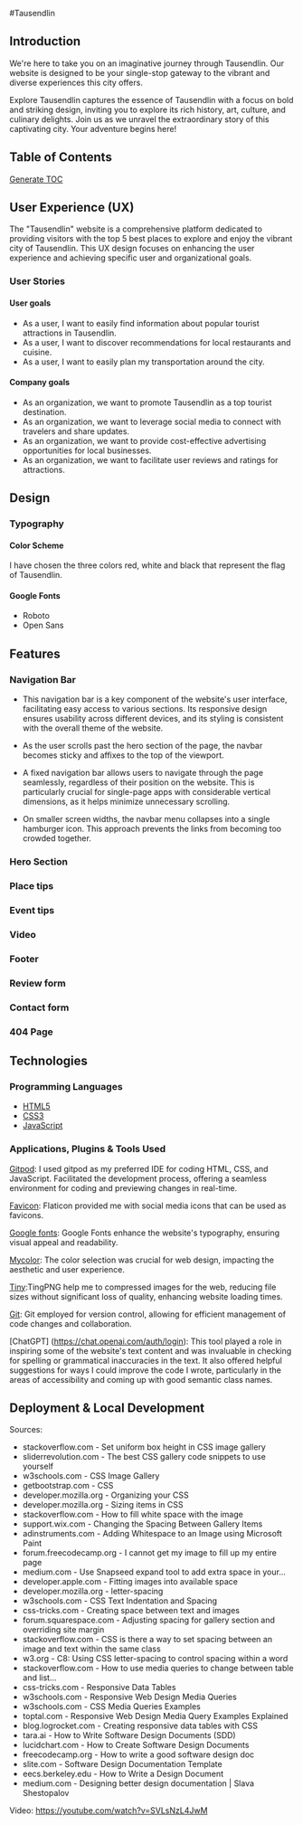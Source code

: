 #Tausendlin 


## Introduction

We're here to take you on an imaginative journey through Tausendlin. Our website is designed to be your single-stop gateway to the vibrant and diverse experiences this city offers.

Explore Tausendlin captures the essence of Tausendlin with a focus on bold and striking design, inviting you to explore its rich history, art, culture, and culinary delights. Join us as we unravel the extraordinary story of this captivating city. Your adventure begins here!

## Table of Contents

[Generate TOC](https://ecotrust-canada.github.io/markdown-toc/)

## User Experience (UX)

The "Tausendlin" website is a comprehensive platform dedicated to providing visitors with the top 5 best places to explore and enjoy the vibrant city of Tausendlin. This UX design focuses on enhancing the user experience and achieving specific user and organizational goals.

### User Stories

#### User goals

+ As a user, I want to easily find information about popular tourist attractions in Tausendlin.
+ As a user, I want to discover recommendations for local restaurants and cuisine.
+ As a user, I want to easily plan my transportation around the city.

#### Company goals

+ As an organization, we want to promote Tausendlin as a top tourist destination.
+ As an organization, we want to leverage social media to connect with travelers and share updates.
+ As an organization, we want to provide cost-effective advertising opportunities for local businesses.
+ As an organization, we want to facilitate user reviews and ratings for attractions.

## Design

### Typography

#### Color Scheme

I have chosen the three colors red, white and black that represent the flag of Tausendlin.



#### Google Fonts
+ Roboto
+ Open Sans



## Features

### Navigation Bar



+ This navigation bar is a key component of the website's user interface, facilitating easy access to various sections. Its responsive design ensures usability across different devices, and its styling is consistent with the overall theme of the website.

+ As the user scrolls past the hero section of the page, the navbar becomes sticky and affixes to the top of the viewport.

+ A fixed navigation bar allows users to navigate through the page seamlessly, regardless of their position on the website. This is particularly crucial for single-page apps with considerable vertical dimensions, as it helps minimize unnecessary scrolling.

+ On smaller screen widths, the navbar menu collapses into a single hamburger icon. This approach prevents the links from becoming too crowded together.


### Hero Section

### Place tips

### Event tips

### Video

### Footer

### Review form

### Contact form

### 404 Page

## Technologies

### Programming Languages

- [HTML5](https://en.wikipedia.org/wiki/HTML5)
- [CSS3](https://en.wikipedia.org/wiki/CSS)
- [JavaScript](https://en.wikipedia.org/wiki/JavaScript)

### Applications, Plugins & Tools Used

[Gitpod](https://www.gitpod.io): I used gitpod as my preferred IDE for coding HTML, CSS, and JavaScript. Facilitated the development process, offering a seamless environment for coding and previewing changes in real-time.

[Favicon](https://www.flaticon.com/): Flaticon provided me with social media icons that can be used as favicons.

[Google fonts](https://fonts.google.com): Google Fonts enhance the website's typography, ensuring visual appeal and readability.

[Mycolor](https://mycolor.space/): The color selection was crucial for web design, impacting the aesthetic and user experience.

[Tiny](https://tinypng.com/):TingPNG help me to compressed images for the web, reducing file sizes without significant loss of quality, enhancing website loading times.

[Git](https://git-scm.com/): Git employed for version control, allowing for efficient management of code changes and collaboration.

[ChatGPT] (https://chat.openai.com/auth/login): This tool played a role in inspiring some of the website's text content and was invaluable in checking for spelling or grammatical inaccuracies in the text. It also offered helpful suggestions for ways I could improve the code I wrote, particularly in the areas of accessibility and coming up with good semantic class names.

## Deployment & Local Development



 
Sources:
+ stackoverflow.com - Set uniform box height in CSS image gallery
+ sliderrevolution.com - The best CSS gallery code snippets to use yourself
+ w3schools.com - CSS Image Gallery
+ getbootstrap.com - CSS
+ developer.mozilla.org - Organizing your CSS
+ developer.mozilla.org - Sizing items in CSS
+ stackoverflow.com - How to fill white space with the image
+ support.wix.com - Changing the Spacing Between Gallery Items
+ adinstruments.com - Adding Whitespace to an Image using Microsoft Paint
+ forum.freecodecamp.org - I cannot get my image to fill up my entire page
+ medium.com - Use Snapseed expand tool to add extra space in your...
+ developer.apple.com - Fitting images into available space
+ developer.mozilla.org - letter-spacing
+ w3schools.com - CSS Text Indentation and Spacing
+ css-tricks.com - Creating space between text and images
+ forum.squarespace.com - Adjusting spacing for gallery section and overriding site margin
+ stackoverflow.com - CSS is there a way to set spacing between an image and text within the same class
+ w3.org - C8: Using CSS letter-spacing to control spacing within a word
+ stackoverflow.com - How to use media queries to change between table and list...
+ css-tricks.com - Responsive Data Tables
+ w3schools.com - Responsive Web Design Media Queries
+ w3schools.com - CSS Media Queries Examples
+ toptal.com - Responsive Web Design Media Query Examples Explained
+ blog.logrocket.com - Creating responsive data tables with CSS
+ tara.ai - How to Write Software Design Documents (SDD)
+ lucidchart.com - How to Create Software Design Documents
+ freecodecamp.org - How to write a good software design doc
+ slite.com - Software Design Documentation Template
+ eecs.berkeley.edu - How to Write a Design Document
+ medium.com - Designing better design documentation | Slava Shestopalov

 Video:
 https://youtube.com/watch?v=SVLsNzL4JwM
